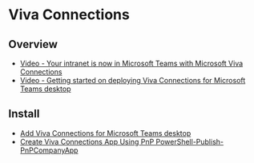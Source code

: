 # Viva Connections

## Overview

- [Video - Your intranet is now in Microsoft Teams with Microsoft Viva Connections](https://www.youtube.com/watch?v=IRr50w61fy0)
- [Video - Getting started on deploying Viva Connections for Microsoft Teams desktop](https://www.youtube.com/watch?v=-qiRxrPexNI)

## Install

- [Add Viva Connections for Microsoft Teams desktop](https://docs.microsoft.com/en-us/SharePoint/viva-connections/)
- [Create Viva Connections App Using PnP PowerShell-Publish-PnPCompanyApp](https://www.leonarmston.com/2021/04/create-viva-connections-app-using-pnp-powershell/)
